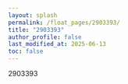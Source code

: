 ```yaml
---
layout: splash
permalink: /float_pages/2903393/
title: "2903393"
author_profile: false
last_modified_at: 2025-06-13
toc: false
---
```

 
2903393
